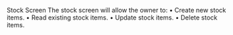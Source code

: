 Stock Screen
The stock screen will allow the owner to:
• Create new stock items.
• Read existing stock items.
• Update stock items.
• Delete stock items.